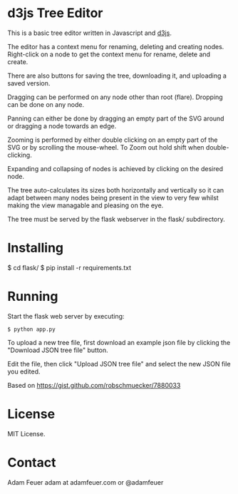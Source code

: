 d3js Tree Editor
================

This is a basic tree editor written in Javascript and [d3js](http://d3js.org/).

The editor has a context menu for renaming, deleting and creating nodes. Right-click on a node to get the context menu for rename, delete and create.

There are also buttons for saving the tree, downloading it, and uploading a saved version.

Dragging can be performed on any node other than root (flare).
Dropping can be done on any node.

Panning can either be done by dragging an empty part of the SVG around or dragging a node towards an edge.

Zooming is performed by either double clicking on an empty part of the SVG or by scrolling the mouse-wheel.
To Zoom out hold shift when double-clicking.

Expanding and collapsing of nodes is achieved by clicking on the desired node.

The tree auto-calculates its sizes both horizontally and vertically so it can adapt between many nodes being present in the view to very few whilst making the view managable and pleasing on the eye.

The tree must be served by the flask webserver in the flask/ subdirectory. 

Installing
==========

$ cd flask/
$ pip install -r requirements.txt


Running
=======

Start the flask web server by executing:

    $ python app.py


To upload a new tree file, first download an example json file by clicking the "Download JSON tree file" button. 

Edit the file, then click "Upload JSON tree file" and select the new JSON file you edited.


Based on https://gist.github.com/robschmuecker/7880033


License
=======

MIT License.

Contact
=======

Adam Feuer adam at adamfeuer.com or @adamfeuer
